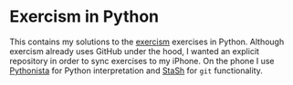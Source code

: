 # Exercism in Python

This contains my solutions to the [exercism](http://exercism.io) exercises in Python. Although exercism already uses GitHub under the hood, I wanted an explicit repository in order to sync exercises to my iPhone. On the phone I use [Pythonista](http://omz-software.com/pythonista/) for Python interpretation and [StaSh](https://github.com/ywangd/stash) for `git` functionality.
